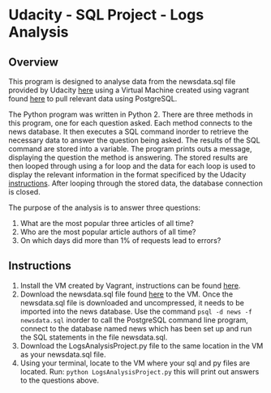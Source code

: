# Udacity - SQL Project - Logs Analysis 

## Overview

This program is designed to analyse data from the newsdata.sql file provided by Udacity [here](http://video.udacity-data.com.s3.amazonaws.com/topher/2016/August/57b5f748_newsdata/newsdata.zip) using a Virtual Machine created using vagrant found [here](https://d17h27t6h515a5.cloudfront.net/topher/2017/August/59822701_fsnd-virtual-machine/fsnd-virtual-machine.zip) to pull relevant data using PostgreSQL.

The Python program was written in Python 2. There are three methods in this program, one for each question asked. Each method connects to the news database. It then executes a SQL command inorder to retrieve the necessary data to answer the question being asked. The results of the SQL command are stored into a variable. The program prints outs a message, displaying the question the method is answering. The stored results are then looped through using a for loop and the data for each loop is used to display the relevant information in the format specificed by the Udacity [instructions](https://classroom.udacity.com/nanodegrees/nd004/parts/8d3e23e1-9ab6-47eb-b4f3-d5dc7ef27bf0/modules/bc51d967-cb21-46f4-90ea-caf73439dc59/lessons/262a84d7-86dc-487d-98f9-648aa7ca5a0f/concepts/b1bc900a-44ea-43e9-a51b-d3313705277f). After looping through the stored data, the database connection is closed. 

The purpose of the analysis is to answer three questions:
  1. What are the most popular three articles of all time?
  2. Who are the most popular article authors of all time?
  3. On which days did more than 1% of requests lead to errors?

## Instructions

1. Install the VM created by Vagrant, instructions can be found [here](https://www.vagrantup.com/intro/getting-started/index.html). 
2. Download the newsdata.sql file found [here](http://video.udacity-data.com.s3.amazonaws.com/topher/2016/August/57b5f748_newsdata/newsdata.zip) to the VM. Once the newsdata.sql file is downloaded and uncompressed, it needs to be imported into the news database. Use the command `psql -d news -f newsdata.sql` inorder to call the PostgreSQL command line program, connect to the database named news which has been set up and run the SQL statements in the file newsdata.sql.
3. Download the LogsAnalysisProject.py file to the same location in the VM as your newsdata.sql file. 
4. Using your terminal, locate to the VM where your sql and py files are located. Run: `python LogsAnalysisProject.py` this will print out answers to the questions above.
